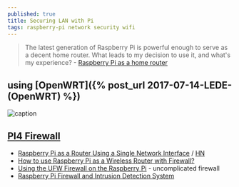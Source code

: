 ```yaml
---
published: true
title: Securing LAN with Pi
tags: raspberry-pi network security wifi
---
```

> The latest generation of Raspberry Pi is powerful enough to serve as a decent home router. What leads to my decision to use it, and what's my experience? - [Raspberry Pi as a home router](https://www.zahradnik.io/raspberry-pi-as-a-home-router)

## using [OpenWRT]({% post_url 2017-07-14-LEDE-(OpenWRT) %})

![caption](https://www.zahradnik.io/static/49a5b7f7d5b78bfbfd1c6b4e2224c900/4a492/rpi_final_router_build.webp)

## [PI4 Firewall](https://www.instructables.com/Raspberry-Pi4-Firewall/)
- [Raspberry Pi as a Router Using a Single Network Interface](https://louwrentius.com/raspberry-pi-as-a-router-using-a-single-network-interface.html) / [HN](https://news.ycombinator.com/item?id=28696845)
- [How to use Raspberry Pi as a Wireless Router with Firewall?](https://raspberrytips.com/raspberry-pi-firewall/)
- [Using the UFW Firewall on the Raspberry Pi](https://pimylifeup.com/raspberry-pi-ufw/) -  uncomplicated firewall
- [Raspberry Pi Firewall and Intrusion Detection System](https://www.instructables.com/Raspberry-Pi-Firewall-and-Intrusion-Detection-Syst/)
